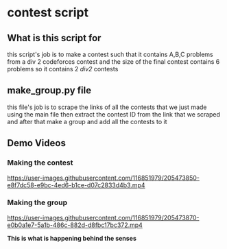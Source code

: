 # contest script 

## What is this script for 
this script's job is to make a contest such that it contains A,B,C problems from a div 2 codeforces contest and the size of the final contest contains 6 problems so it contains 2 _div2_ contests   

## make_group.py file
this file's job is to scrape the links of all the contests that we just made using the main file then extract the contest ID from the link that we scraped and after that make a group and add all the contests to it 

## Demo Videos

### Making the contest
https://user-images.githubusercontent.com/116851979/205473850-e8f7dc58-e9bc-4ed6-b1ce-d07c2833d4b3.mp4



### Making the group 
https://user-images.githubusercontent.com/116851979/205473870-e0b0a1e7-5a1b-486c-882d-d8fbc17bc372.mp4


**This is what is happening behind the senses**








